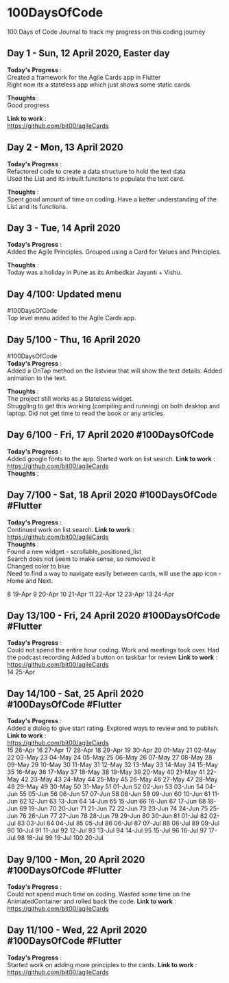 # 100DaysOfCode
100 Days of Code Journal to track my progress on this coding journey

## Day 1 - Sun, 12 April 2020, Easter day
**Today's Progress** :  
Created a framework for the Agile Cards app in Flutter  
Right now its a stateless app which just shows some static cards  

**Thoughts** :  
Good progress  

**Link to work** :  
https://github.com/bit00/agileCards  
  
## Day 2 - Mon, 13 April 2020  
**Today's Progress** :  
Refactored code to create a data structure to hold the text data  
Used the List and its inbuilt funcitons to populate the text card.  

**Thoughts** :    
Spent good amount of time on coding. Have a better understanding of the List and its functions.  


## Day 3 - Tue, 14 April 2020  
**Today's Progress** :  
Added the Agile Principles. Grouped using a Card for Values and Principles.

**Thoughts** :  
Today was a holiday in Pune as its Ambedkar Jayanti + Vishu. 

## Day 4/100: Updated menu  
#100DaysOfCode  
Top level menu added to the Agile Cards app. 

## Day 5/100 - Thu, 16 April 2020  
#100DaysOfCode  
**Today's Progress** :  
Added a OnTap method on the listview that will show the text details. Added animation to the text.

**Thoughts** :    
The project still works as a Stateless widget.  
Struggling to get this working (compiling and running) on both desktop and laptop. 
Did not get time to read the book or any articles.

## Day 6/100 - Fri, 17 April 2020  #100DaysOfCode  
**Today's Progress** :  
Added google fonts to the app. Started work on list search.
**Link to work** :  
https://github.com/bit00/agileCards  
**Thoughts** :    

## Day 7/100 - Sat, 18 April 2020  #100DaysOfCode  #Flutter  
**Today's Progress** :  
Continued work on list search. 
**Link to work** :  
https://github.com/bit00/agileCards  
**Thoughts** :   
Found a new widget - scrollable_positioned_list  
Search does not seem to make sense, so removed it  
Changed color to blue  
Need to find a way to navigate easily between cards, will use the app icon - Home and Next.  



8	19-Apr
9	20-Apr
10	21-Apr
11	22-Apr
12	23-Apr
13	24-Apr
## Day 13/100 - Fri, 24 April 2020  #100DaysOfCode  #Flutter  
**Today's Progress** :  
Could not spend the entire hour coding. Work and meetings took over. Had the podcast recording
Added a button on taskbar for review
**Link to work** :  
https://github.com/bit00/agileCards  
14	25-Apr
## Day 14/100 - Sat, 25 April 2020  #100DaysOfCode  #Flutter  
**Today's Progress** :  
Added a dialog to give start rating. Explored ways to review and to publish.
**Link to work** :  
https://github.com/bit00/agileCards  
15	26-Apr
16	27-Apr
17	28-Apr
18	29-Apr
19	30-Apr
20	01-May
21	02-May
22	03-May
23	04-May
24	05-May
25	06-May
26	07-May
27	08-May
28	09-May
29	10-May
30	11-May
31	12-May
32	13-May
33	14-May
34	15-May
35	16-May
36	17-May
37	18-May
38	19-May
39	20-May
40	21-May
41	22-May
42	23-May
43	24-May
44	25-May
45	26-May
46	27-May
47	28-May
48	29-May
49	30-May
50	31-May
51	01-Jun
52	02-Jun
53	03-Jun
54	04-Jun
55	05-Jun
56	06-Jun
57	07-Jun
58	08-Jun
59	09-Jun
60	10-Jun
61	11-Jun
62	12-Jun
63	13-Jun
64	14-Jun
65	15-Jun
66	16-Jun
67	17-Jun
68	18-Jun
69	19-Jun
70	20-Jun
71	21-Jun
72	22-Jun
73	23-Jun
74	24-Jun
75	25-Jun
76	26-Jun
77	27-Jun
78	28-Jun
79	29-Jun
80	30-Jun
81	01-Jul
82	02-Jul
83	03-Jul
84	04-Jul
85	05-Jul
86	06-Jul
87	07-Jul
88	08-Jul
89	09-Jul
90	10-Jul
91	11-Jul
92	12-Jul
93	13-Jul
94	14-Jul
95	15-Jul
96	16-Jul
97	17-Jul
98	18-Jul
99	19-Jul
100	20-Jul


## Day 9/100 - Mon, 20 April 2020  #100DaysOfCode  #Flutter  
**Today's Progress** :  
Could not spend much time on coding. Wasted some time on the AnimatedContainer and rolled back the code. 
**Link to work** :  
https://github.com/bit00/agileCards  

## Day 11/100 - Wed, 22 April 2020  #100DaysOfCode  #Flutter  
**Today's Progress** :  
Started work on adding more principles to the cards. 
**Link to work** :
https://github.com/bit00/agileCards  

